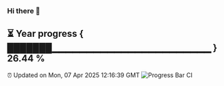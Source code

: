 ### Hi there 👋
⏳ Year progress { ███████▁▁▁▁▁▁▁▁▁▁▁▁▁▁▁▁▁▁▁▁▁▁▁ } 26.44 %
---
⏰ Updated on Mon, 07 Apr 2025 12:16:39 GMT
![Progress Bar CI](https://github.com/Moyi321/Moyi321/workflows/Progress%20Bar%20CI/badge.svg)
